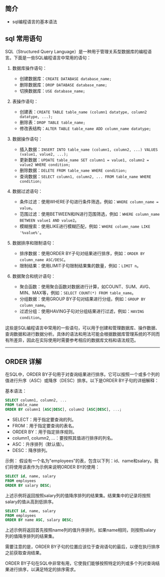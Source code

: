 ## 简介

+ sql编程语言的基本语法

## sql 常用语句

SQL（Structured Query Language）是一种用于管理关系型数据库的编程语言。下面是一些SQL编程语言中常用的语句：

1. 数据库操作语句：
   - 创建数据库：`CREATE DATABASE database_name;`
   - 删除数据库：`DROP DATABASE database_name;`
   - 切换数据库：`USE database_name;`

2. 表操作语句：
   - 创建表：`CREATE TABLE table_name (column1 datatype, column2 datatype, ...);`
   - 删除表：`DROP TABLE table_name;`
   - 修改表结构：`ALTER TABLE table_name ADD column_name datatype;`

3. 数据操作语句：
   - 插入数据：`INSERT INTO table_name (column1, column2, ...) VALUES (value1, value2, ...);`
   - 更新数据：`UPDATE table_name SET column1 = value1, column2 = value2 WHERE condition;`
   - 删除数据：`DELETE FROM table_name WHERE condition;`
   - 查询数据：`SELECT column1, column2, ... FROM table_name WHERE condition;`

4. 数据过滤语句：
   - 条件过滤：使用WHERE子句进行条件筛选，例如：`WHERE column_name = value`。
   - 范围过滤：使用BETWEEN和IN进行范围筛选，例如：`WHERE column_name BETWEEN value1 AND value2`。
   - 模糊搜索：使用LIKE进行模糊匹配，例如：`WHERE column_name LIKE '%value%'`。

5. 数据排序和限制语句：
   - 排序数据：使用ORDER BY子句对结果进行排序，例如：`ORDER BY column_name ASC/DESC`。
   - 限制结果：使用LIMIT子句限制结果集的数量，例如：`LIMIT n`。

6. 数据聚合和统计语句：
   - 聚合函数：使用聚合函数对数据进行计算，如COUNT、SUM、AVG、MIN、MAX等，例如：`SELECT COUNT(*) FROM table_name`。
   - 分组数据：使用GROUP BY子句对结果进行分组，例如：`GROUP BY column_name`。
   - 过滤分组：使用HAVING子句对分组结果进行过滤，例如：`HAVING condition`。

这些是SQL编程语言中常用的一些语句，可以用于创建和管理数据库、操作数据、查询数据和进行数据分析。具体的语法和用法可能会根据数据库管理系统的不同而有所差异，因此在实际使用时需要参考相应的数据库文档和语法规范。

---

## ORDER 详解

在SQL中，ORDER BY子句用于对查询结果进行排序。它可以按照一个或多个列的值进行升序（ASC）或降序（DESC）排序。以下是ORDER BY子句的详细解释：

基本语法：
```sql
SELECT column1, column2, ...
FROM table_name
ORDER BY column1 [ASC|DESC], column2 [ASC|DESC], ...;
```

- SELECT：用于指定要查询的列。
- FROM：用于指定要查询的表名。
- ORDER BY：用于指定排序规则。
- column1, column2, ...：要按照其值进行排序的列名。
- ASC：升序排列（默认值）。
- DESC：降序排列。

示例：
假设有一个名为"employees"的表，包含以下列：id、name和salary。我们将使用该表作为示例来说明ORDER BY的使用：

```sql
SELECT id, name, salary
FROM employees
ORDER BY salary DESC;
```

上述示例将返回按照salary列的值降序排列的结果集。结果集中的记录将按照salary的值从高到低排序。

```sql
SELECT id, name, salary
FROM employees
ORDER BY name ASC, salary DESC;
```

上述示例将返回首先按照name列的值升序排列，如果name相同，则按照salary列的值降序排列的结果集。

需要注意的是，ORDER BY子句的位置应该位于查询语句的最后，以便在执行排序之前获取查询结果。

ORDER BY子句在SQL中非常有用，它使我们能够按照特定的列或多个列对查询结果进行排序，以满足特定的排序需求。